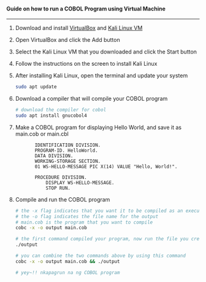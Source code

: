 #### Guide on how to run a COBOL Program using Virtual Machine
---

1. Download and install [VirtualBox](https://www.virtualbox.org/wiki/Downloads) and [Kali Linux VM](https://www.kali.org/downloads/)

2. Open VirtualBox and click the Add button

3. Select the Kali Linux VM that you downloaded and click the Start button

4. Follow the instructions on the screen to install Kali Linux

5. After installing Kali Linux, open the terminal and update your system
    ```bash
    sudo apt update
    ```

6. Download a compiler that will compile your COBOL program
    ```bash
    # download the compiler for cobol
    sudo apt install gnucobol4
    ```

7. Make a COBOL program for displaying Hello World, and save it as main.cob or main.cbl
    ```cobol
           IDENTIFICATION DIVISION.
           PROGRAM-ID. HelloWorld.
           DATA DIVISION.
           WORKING-STORAGE SECTION.
           01 WS-HELLO-MESSAGE PIC X(14) VALUE "Hello, World!".

           PROCEDURE DIVISION.
               DISPLAY WS-HELLO-MESSAGE.
               STOP RUN.
    ```

8. Compile and run the COBOL program
    ```bash
    # the -x flag indicates that you want it to be compiled as an executable file
    # the -o flag indicates the file name for the output
    # main.cob is the program that you want to compile
    cobc -x -o output main.cob

    # the first command compiled your program, now run the file you created
    ./output

    # you can combine the two commands above by using this command
    cobc -x -o output main.cob && ./output

    # yey~!! nkapagrun na ng COBOL program
    ```
